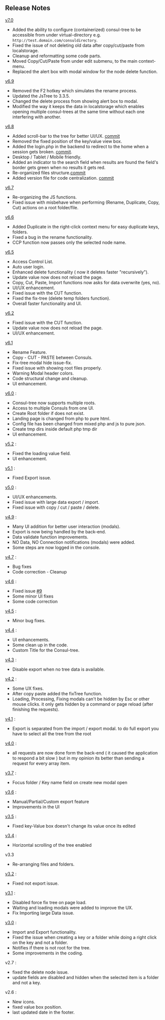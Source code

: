 Release Notes
---------
[v7.0](https://github.com/vagharsh/consul-tree/commit/477d85711b8051d8ba7d70772f50765c64ee3b79)
- Added the ability to configure (containerized) consul-tree to be accessible from under virtual-directory e.g. `http://test.domain.com/consuldirectory`.
- Fixed the issue of not deleting old data after copy/cut/paste from localstorage.
- Cleanup and reformatting some code parts.
- Moved Copy/Cut/Paste from under edit submenu, to the main context-menu.
- Replaced the alert box with modal window for the node delete function.

[v6.9](#)
- Removed the F2 hotkey which simulates the rename process.
- Updated the JsTree to 3.3.5.
- Changed the delete process from showing alert box to modal.
- Modified the way it keeps the data in localstorage which enables opening multiple consul-trees at the same time without each one interfering with another.

[v6.8](#)
- Added scroll-bar to the tree for better UI/UX. [commit](https://github.com/vagharsh/consul-tree/commit/3c6ba5486109aad647def581a0aa37993d7fe4fe)
- Removed the fixed position of the key/value view box.
- Added the login.php in the backend to redirect to the home when a session gets broken. [commit](https://github.com/vagharsh/consul-tree/commit/32b6ccd347cfc8a4a6169b4464de2f560d2e7b01).
- Desktop / Tablet / Mobile friendly.
- Added an indicator to the search field when results are found the field's border gets green when no results it gets red.
- Re-organized files structure.[commit](https://github.com/vagharsh/consul-tree/commit/18fbd05a2506163a5b0aa6f5727477e3a3b2c969)
- Added version file for code centralization. [commit](https://github.com/vagharsh/consul-tree/commit/ae484a07584d7d97b657b0215705173c871766b0)

[v6.7](#)
- Re-organizing the JS functions.
- Fixed issue with misbehave when performing (Rename, Duplicate, Copy, Cut) actions on a root folder/file.

[v6.6](https://github.com/vagharsh/consul-tree/commit/6f395a9563a6bcb23746946be189edc664354927)
- Added Duplicate in the right-click context menu for easy duplicate keys, folders.
- Fixed a bug in the rename functionality.
- CCP function now passes only the selected node name.

[v6.5](https://github.com/vagharsh/consul-tree/commit/d8188837f4b6ef02e0a385de7961abfdd60021d6)
- Access Control List.
- Auto user login.
- Enhanced delete functionality ( now it deletes faster "recursively").
- Update value now does not reload the page.
- Copy, Cut, Paste, Import functions now asks for data overwrite (yes, no).
- UI/UX enhancement.
- Fixed issue with the CUT function.
- Fixed the fix-tree (delete temp folders function).
- Overall faster functionality and UI.

[v6.2](#)
- Fixed issue with the CUT function.
- Update value now does not reload the page.
- UI/UX enhancement.

[v6.1](https://github.com/vagharsh/consul-tree/commit/e57666896eb35130a785c2a2f6a3c4a04d59fc2f)
- Rename Feature.
- Copy - CUT - PASTE between Consuls.
- Fix-tree modal hide issue-fix.
- Fixed issue with showing root files properly.
- Warning Modal header colors.
- Code structural change and cleanup.
- UI enhancement.

[v6.0](https://github.com/vagharsh/consul-tree/pull/11/commits/48eb372729a1fcb516b80f19ebacea58d85c7b90) :
- Consul-tree now supports multiple roots.
- Access to multiple Consuls from one UI.
- Create Root folder if does not exist.
- Landing page is changed from php to pure html.
- Config file has been changed from mixed php and js to pure json.
- Create tmp dirs inside default php tmp dir
- UI enhancement.

[v5.2](https://github.com/vagharsh/consul-tree/commit/03d31d75ab089f0eccaeadd1257a8c94bc9e932d) :
- Fixed the loading value field.
- UI enhancement.

[v5.1](https://github.com/vagharsh/consul-tree/commit/550abf3fd8e3ee65730ee58d83c0ab90e9539d34) :
- Fixed Export issue.

[v5.0](https://github.com/vagharsh/consul-tree/commit/e8f1c4e867606ad8ccf8edd6dfbf92fcccc678c9) :
- UI/UX enhancements.
- Fixed issue with large data export / import.
- Fixed issue with copy / cut / paste / delete.

[v4.9](https://github.com/vagharsh/consul-tree/commit/fd797bce0aaf37f8ab24d2ff58396009d40fd68d) :
- Many UI addition for better user interaction (modals).
- Export is now being handled by the back-end.
- Data validate function improvements. 
- NO Data, NO Connection notifications (modals) were added.
- Some steps are now logged in the console.

[v4.7](https://github.com/vagharsh/consul-tree/commit/429d6bf010e994c130483ede84cdcff715154276) :
- Bug fixes
- Code correction - Cleanup

[v4.6](https://github.com/vagharsh/consul-tree/commit/9c51de632f5e5b6c32ecc8c9090723f76a33809a) :
- Fixed issue [#9](https://github.com/vagharsh/consul-tree/issues/9)
- Some minor UI fixes
- Some code correction

[v4.5](https://github.com/vagharsh/consul-tree/commit/fd1278cad8aab2cdf6da5c416e9debb3d9785db9) :
- Minor bug fixes.

[v4.4](https://github.com/vagharsh/consul-tree/commit/0e47e8d3e72655bd0183e5b8a26c17788035483a) :
- UI enhancements.
- Some clean up in the code.
- Custom Title for the Consul-tree.

[v4.3](https://github.com/vagharsh/consul-tree/commit/9940426cc53c1f611be62f3191dd3ed67a47d878) :
- Disable export when no tree data is available.

[v4.2](https://github.com/vagharsh/consul-tree/commit/67549411048cb0a98825226e3a63817f51e0b593) :
- Some UX fixes.
- After copy paste added the fixTree function.
- Loading, Processing, Fixing modals can't be hidden by Esc or other mouse clicks. it only gets hidden by a command or page reload (after finishing the requests).

[v4.1](https://github.com/vagharsh/consul-tree/commit/b2db4f019b7c0d70a51026a98be440b68b1c0391) :
- Export is separated from the import / export modal. to do full export you have to select all the tree from the root

[v4.0](https://github.com/vagharsh/consul-tree/commit/43b78f5205bf2b7c145044bca47be51c560e1b1a) :
- all requests are now done form the back-end ( it caused the application to respond a bit slow ) but in my opinion its better than sending a request for every array item.

[v3.7](https://github.com/vagharsh/consul-tree/commit/f4fc18e6c5c2ea0515b6e5d991ef0414626db1ed) :
- Focus folder / Key name field on create new modal open

[v3.6](https://github.com/vagharsh/consul-tree/commit/2fc80314a83d89ac99143d198736dab6673dfab0) :
- Manual/Partial/Custom export feature
- Improvements in the UI

[v3.5](https://github.com/vagharsh/consul-tree/commit/6684d1ab6d3a5d5ecf88f03c5701cc8ca59a59a0) :
- Fixed key-Value box doesn't change its value once its edited

[v3.4](https://github.com/vagharsh/consul-tree/commit/79095d36bd12d1eb80b5d22db78803821fb4f910) :
- Horizontal scrolling of the tree enabled

v3.3
- Re-arranging files and folders.

[v3.2](https://github.com/vagharsh/consul-tree/commit/4222c38e52beb7c176f7a1bad94bf868bd3cac97) :
- Fixed not export issue.

[v3.1](https://github.com/vagharsh/consul-tree/commit/c670b093a54306fa5d2a952ce4e5447b09a59066) :
- Disabled force fix tree on page load.
- Waiting and loading modals were added to improve the UX.
- Fix Importing large Data issue.

[v3.0](https://github.com/vagharsh/consul-tree/commit/30df8eb9fcf8dcd9428e637d5a6837ef87ce3af3)  : 
- Import and Export functionality.
- Fixed the issue when creating a key or a folder while doing a right click on the key and not a folder.
- Notifies if there is not root for the tree.
- Some improvements in the coding.

v2.7 :
- fixed the delete node issue.
- update fields are disabled and hidden when the selected item is a folder and not a key.

v2.6 : 
- New icons.
- fixed value box position.
- last updated date in the footer.

